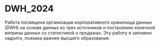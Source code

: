 # DWH_2024
Работа посвящена организации корпоративного хранилища данных (DWH) на основе данных из трех источников и построению конечной витрины данных со статистикой о продажах. Эту работу я запомню надолго, психика важнее высшего образования.
